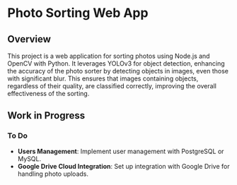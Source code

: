 # Photo Sorting Web App

## Overview
This project is a web application for sorting photos using Node.js and OpenCV with Python. It leverages YOLOv3 for object detection, enhancing the accuracy of the photo sorter by detecting objects in images, even those with significant blur. This ensures that images containing objects, regardless of their quality, are classified correctly, improving the overall effectiveness of the sorting.

## Work in Progress

### To Do
- **Users Management**: Implement user management with PostgreSQL or MySQL.
- **Google Drive Cloud Integration**: Set up integration with Google Drive for handling photo uploads.
